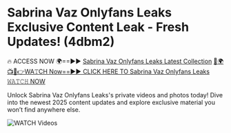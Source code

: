 # Sabrina Vaz Onlyfans Leaks Exclusive Content Leak - Fresh Updates! (4dbm2)

🔥 ACCESS NOW 🌍==►► <a href="https://tinyurl.com/3fjeunct" rel="nofollow">Sabrina Vaz Onlyfans Leaks Latest Collection</a></h3>
[🔴🌍📺📱👉WA𝚃CH Now==►► CLICK HERE TO Sabrina Vaz Onlyfans Leaks 𝚆𝙰𝚃𝙲𝙷 NOW](https://tinyurl.com/3fjeunct)

Unlock Sabrina Vaz Onlyfans Leaks's private videos and photos today! Dive into the newest 2025 content updates and explore exclusive material you won’t find anywhere else.


<a href="https://tinyurl.com/3fjeunct" rel="nofollow" data-target="animated-image.originalLink"><img src="https://camo.githubusercontent.com/8a4f000d20f83aca3bf7ec5f350d767afa0574a8a352519fd8cfa583a6f93a33/68747470733a2f2f692e696d6775722e636f6d2f644a486b345a712e676966" alt="WATCH Videos" data-canonical-src="https://i.imgur.com/dJHk4Zq.gif" style="max-width: 100%; display: inline-block;" data-target="animated-image.originalImage"></a>
